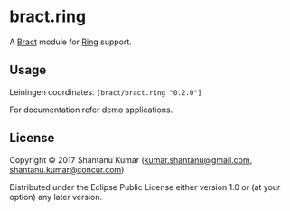 # bract.ring

A [Bract](https://github.com/bract) module for [Ring](https://github.com/ring-clojure) support.


## Usage

Leiningen coordinates: `[bract/bract.ring "0.2.0"]`

For documentation refer demo applications.


## License

Copyright © 2017 Shantanu Kumar (kumar.shantanu@gmail.com, shantanu.kumar@concur.com)

Distributed under the Eclipse Public License either version 1.0 or (at
your option) any later version.
